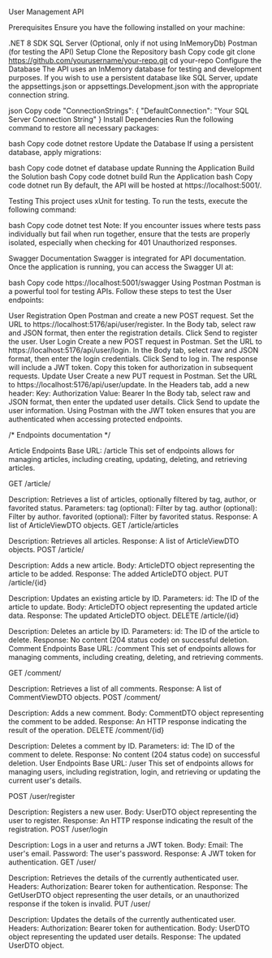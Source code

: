 User Management API

Prerequisites
Ensure you have the following installed on your machine:

.NET 8 SDK
SQL Server (Optional, only if not using InMemoryDb)
Postman (for testing the API)
Setup
Clone the Repository
bash
Copy code
git clone https://github.com/yourusername/your-repo.git
cd your-repo
Configure the Database
The API uses an InMemory database for testing and development purposes. If you wish to use a persistent database like SQL Server, update the appsettings.json or appsettings.Development.json with the appropriate connection string.

json
Copy code
"ConnectionStrings": {
  "DefaultConnection": "Your SQL Server Connection String"
}
Install Dependencies
Run the following command to restore all necessary packages:

bash
Copy code
dotnet restore
Update the Database
If using a persistent database, apply migrations:

bash
Copy code
dotnet ef database update
Running the Application
Build the Solution
bash
Copy code
dotnet build
Run the Application
bash
Copy code
dotnet run
By default, the API will be hosted at https://localhost:5001/.

Testing
This project uses xUnit for testing. To run the tests, execute the following command:

bash
Copy code
dotnet test
Note: If you encounter issues where tests pass individually but fail when run together, ensure that the tests are properly isolated, especially when checking for 401 Unauthorized responses.

Swagger Documentation
Swagger is integrated for API documentation. Once the application is running, you can access the Swagger UI at:

bash
Copy code
https://localhost:5001/swagger
Using Postman
Postman is a powerful tool for testing APIs. Follow these steps to test the User endpoints:

User Registration
Open Postman and create a new POST request.
Set the URL to https://localhost:5176/api/user/register.
In the Body tab, select raw and JSON format, then enter the registration details.
Click Send to register the user.
User Login
Create a new POST request in Postman.
Set the URL to https://localhost:5176/api/user/login.
In the Body tab, select raw and JSON format, then enter the login credentials.
Click Send to log in.
The response will include a JWT token. Copy this token for authorization in subsequent requests.
Update User
Create a new PUT request in Postman.
Set the URL to https://localhost:5176/api/user/update.
In the Headers tab, add a new header:
Key: Authorization
Value: Bearer <Your JWT Token>
In the Body tab, select raw and JSON format, then enter the updated user details.
Click Send to update the user information.
Using Postman with the JWT token ensures that you are authenticated when accessing protected endpoints.

/*   Endpoints documentation     */

Article Endpoints
Base URL: /article
This set of endpoints allows for managing articles, including creating, updating, deleting, and retrieving articles.

GET /article/

Description: Retrieves a list of articles, optionally filtered by tag, author, or favorited status.
Parameters:
tag (optional): Filter by tag.
author (optional): Filter by author.
favorited (optional): Filter by favorited status.
Response: A list of ArticleViewDTO objects.
GET /article/articles

Description: Retrieves all articles.
Response: A list of ArticleViewDTO objects.
POST /article/

Description: Adds a new article.
Body:
ArticleDTO object representing the article to be added.
Response: The added ArticleDTO object.
PUT /article/{id}

Description: Updates an existing article by ID.
Parameters:
id: The ID of the article to update.
Body:
ArticleDTO object representing the updated article data.
Response: The updated ArticleDTO object.
DELETE /article/{id}

Description: Deletes an article by ID.
Parameters:
id: The ID of the article to delete.
Response: No content (204 status code) on successful deletion.
Comment Endpoints
Base URL: /comment
This set of endpoints allows for managing comments, including creating, deleting, and retrieving comments.

GET /comment/

Description: Retrieves a list of all comments.
Response: A list of CommentViewDTO objects.
POST /comment/

Description: Adds a new comment.
Body:
CommentDTO object representing the comment to be added.
Response: An HTTP response indicating the result of the operation.
DELETE /comment/{id}

Description: Deletes a comment by ID.
Parameters:
id: The ID of the comment to delete.
Response: No content (204 status code) on successful deletion.
User Endpoints
Base URL: /user
This set of endpoints allows for managing users, including registration, login, and retrieving or updating the current user's details.

POST /user/register

Description: Registers a new user.
Body:
UserDTO object representing the user to register.
Response: An HTTP response indicating the result of the registration.
POST /user/login

Description: Logs in a user and returns a JWT token.
Body:
Email: The user's email.
Password: The user's password.
Response: A JWT token for authentication.
GET /user/

Description: Retrieves the details of the currently authenticated user.
Headers:
Authorization: Bearer token for authentication.
Response: The GetUserDTO object representing the user details, or an unauthorized response if the token is invalid.
PUT /user/

Description: Updates the details of the currently authenticated user.
Headers:
Authorization: Bearer token for authentication.
Body:
UserDTO object representing the updated user details.
Response: The updated UserDTO object.
